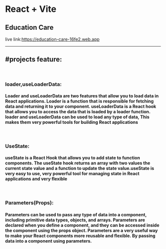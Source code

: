 # React + Vite

<h2>Education Care</h2>

live link:https://education-care-16fe2.web.app

<hr/>
<h2>#projects feature:</h2><br>
<h3>loader,useLoaderData: </h3><h4>Loader and useLoaderData are two features that allow you to load data in React applications. Loader is a function that is responsible for fetching data and returning it to your component. useLoaderData is a React hook that allows you to access the data that is loaded by a loader function. loader and useLoaderData can be used to load any type of data, This makes them very powerful tools for building React applications</h4><br>

<h3>UseState:</h3><h4>useState is a React Hook that allows you to add state to function components. The useState hook returns an array with two values the current state value and a function to update the state value.useState is very easy to use, very powerful tool for managing state in React applications and very flexible
</h4><br>

<h3>Parameters(Props): </h3><h4>Parameters can be used to pass any type of data into a component, including primitive data types, objects, and arrays. Parameters are declared when you define a component, and they can be accessed inside the component using the props object. Parameters are a very useful way to make your React components more reusable and flexible. By passing data into a component using parameters. </h4>


<!-- - [@vitejs/plugin-react](https://github.com/vitejs/vite-plugin-react/blob/main/packages/plugin-react/README.md) uses [Babel](https://babeljs.io/) for Fast Refresh
- [@vitejs/plugin-react-swc](https://github.com/vitejs/vite-plugin-react-swc) uses [SWC](https://swc.rs/) for Fast Refresh -->


